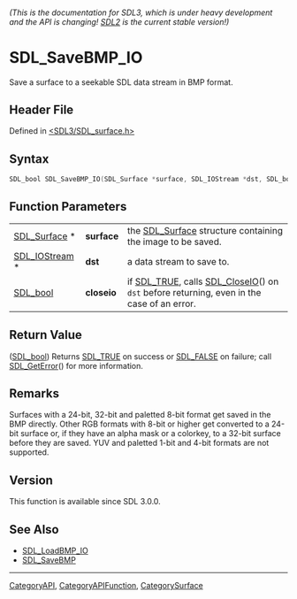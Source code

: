 ###### (This is the documentation for SDL3, which is under heavy development and the API is changing! [SDL2](https://wiki.libsdl.org/SDL2/) is the current stable version!)
# SDL_SaveBMP_IO

Save a surface to a seekable SDL data stream in BMP format.

## Header File

Defined in [<SDL3/SDL_surface.h>](https://github.com/libsdl-org/SDL/blob/main/include/SDL3/SDL_surface.h)

## Syntax

```c
SDL_bool SDL_SaveBMP_IO(SDL_Surface *surface, SDL_IOStream *dst, SDL_bool closeio);
```

## Function Parameters

|                                |             |                                                                                                                      |
| ------------------------------ | ----------- | -------------------------------------------------------------------------------------------------------------------- |
| [SDL_Surface](SDL_Surface) *   | **surface** | the [SDL_Surface](SDL_Surface) structure containing the image to be saved.                                           |
| [SDL_IOStream](SDL_IOStream) * | **dst**     | a data stream to save to.                                                                                            |
| [SDL_bool](SDL_bool)           | **closeio** | if [SDL_TRUE](SDL_TRUE), calls [SDL_CloseIO](SDL_CloseIO)() on `dst` before returning, even in the case of an error. |

## Return Value

([SDL_bool](SDL_bool)) Returns [SDL_TRUE](SDL_TRUE) on success or
[SDL_FALSE](SDL_FALSE) on failure; call [SDL_GetError](SDL_GetError)() for
more information.

## Remarks

Surfaces with a 24-bit, 32-bit and paletted 8-bit format get saved in the
BMP directly. Other RGB formats with 8-bit or higher get converted to a
24-bit surface or, if they have an alpha mask or a colorkey, to a 32-bit
surface before they are saved. YUV and paletted 1-bit and 4-bit formats are
not supported.

## Version

This function is available since SDL 3.0.0.

## See Also

- [SDL_LoadBMP_IO](SDL_LoadBMP_IO)
- [SDL_SaveBMP](SDL_SaveBMP)

----
[CategoryAPI](CategoryAPI), [CategoryAPIFunction](CategoryAPIFunction), [CategorySurface](CategorySurface)

